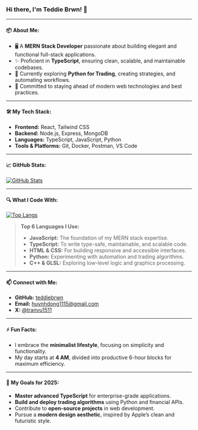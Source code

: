 ### Hi there, I'm Teddie Brwn! 👋

---

#### 📦 About Me:
- 🖥️ A **MERN Stack Developer** passionate about building elegant and functional full-stack applications.
- ✨ Proficient in **TypeScript**, ensuring clean, scalable, and maintainable codebases.
- 🧪 Currently exploring **Python for Trading**, creating strategies, and automating workflows.
- 🚀 Committed to staying ahead of modern web technologies and best practices.

---

#### 🛠️ My Tech Stack:
- **Frontend:** React, Tailwind CSS
- **Backend:** Node.js, Express, MongoDB
- **Languages:** TypeScript, JavaScript, Python
- **Tools & Platforms:** Git, Docker, Postman, VS Code

---

#### 📈 GitHub Stats:
[![GitHub Stats](https://github-readme-stats.vercel.app/api?username=teddiebrwn&show_icons=true&theme=swift)](https://github.com/teddiebrwn)

---

#### 🔍 What I Code With:
[![Top Langs](https://github-readme-stats.vercel.app/api/top-langs/?username=teddiebrwn&layout=compact&theme=swift&langs_count=6&card_width=500)](https://github.com/teddiebrwn?tab=repositories)

> **Top 6 Languages I Use:**
> - **JavaScript:** The foundation of my MERN stack expertise.
> - **TypeScript:** To write type-safe, maintainable, and scalable code.
> - **HTML & CSS:** For building responsive and accessible interfaces.
> - **Python:** Experimenting with automation and trading algorithms.
> - **C++ & GLSL:** Exploring low-level logic and graphics processing.

---

#### 📫 Connect with Me:
- **GitHub:** [teddiebrwn](https://github.com/teddiebrwn)
- **Email:** [huynhdong1115@gmail.com](mailto:huynhdong1115@gmail.com)
- **X:** [@tranvu1511](https://x.com/tranvu1511?s=21)

---

#### ⚡ Fun Facts:
- I embrace the **minimalist lifestyle**, focusing on simplicity and functionality.
- My day starts at **4 AM**, divided into productive 6-hour blocks for maximum efficiency.

---

#### 🌟 My Goals for 2025:
- **Master advanced TypeScript** for enterprise-grade applications.
- **Build and deploy trading algorithms** using Python and financial APIs.
- Contribute to **open-source projects** in web development.
- Pursue a **modern design aesthetic**, inspired by Apple’s clean and futuristic style.
